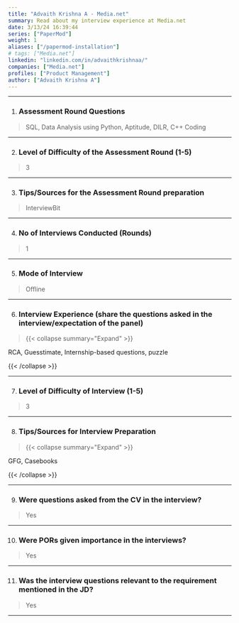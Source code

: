 ```yaml
---
title: "Advaith Krishna A - Media.net"
summary: Read about my interview experience at Media.net
date: 3/13/24 16:39:44
series: ["PaperMod"]
weight: 1
aliases: ["/papermod-installation"]
# tags: ["Media.net"]
linkedin: "linkedin.com/in/advaithkrishnaa/"
companies: ["Media.net"]
profiles: ["Product Management"]
author: ["Advaith Krishna A"]
---
```


---

1. ### Assessment Round Questions

> SQL, Data Analysis using Python, Aptitude, DILR, C++ Coding

---

2. ### Level of Difficulty of the Assessment Round (1-5)

> 3

---

3. ### Tips/Sources for the Assessment Round preparation

> InterviewBit

---

4. ### No of Interviews Conducted (Rounds)

> 1

---

5. ### Mode of Interview

> Offline

---

6. ### Interview Experience (share the questions asked in the interview/expectation of the panel)

> {{< collapse summary="Expand" >}}

RCA, Guesstimate, Internship-based questions, puzzle

{{< /collapse >}}

---

7. ### Level of Difficulty of Interview (1-5)

> 3

---

8. ### Tips/Sources for Interview Preparation

> {{< collapse summary="Expand" >}}

GFG, Casebooks

{{< /collapse >}}

---

9. ### Were questions asked from the CV in the interview?

> Yes

---

10. ### Were PORs given importance in the interviews?

> Yes

---

11. ### Was the interview questions relevant to the requirement mentioned in the JD?

> Yes

---
